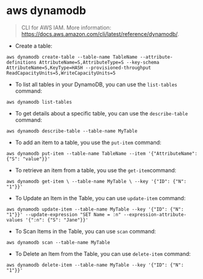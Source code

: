 # aws dynamodb

> CLI for AWS IAM.
> More information: <https://docs.aws.amazon.com/cli/latest/reference/dynamodb/>.

- Create a table:

`aws dynamodb create-table --table-name TableName --attribute-definitions AttributeName=S,AttributeType=S --key-schema AttributeName=S,KeyType=HASH --provisioned-throughput ReadCapacityUnits=5,WriteCapacityUnits=5`

- To list all tables in your DynamoDB, you can use the `list-tables` command:

`aws dynamodb list-tables`

- To get details about a specific table, you can use the `describe-table` command:

`aws dynamodb describe-table --table-name MyTable`

- To add an item to a table, you use the `put-item` command:

`aws dynamodb put-item --table-name TableName --item '{"AttributeName": {"S": "value"}}'`

- To retrieve an item from a table, you use the `get-item`command:

`aws dynamodb get-item \ --table-name MyTable \ --key '{"ID": {"N": "1"}}'`

- To Update an Item in the Table, you can use `update-item` command:

`aws dynamodb update-item --table-name MyTable --key '{"ID": {"N": "1"}}' --update-expression "SET Name = :n" --expression-attribute-values '{":n": {"S": "Jane"}}'`

- To Scan Items in the Table, you can use `scan` command:

`aws dynamodb scan --table-name MyTable`

- To Delete an Item from the Table, you can use `delete-item` command:

`aws dynamodb delete-item --table-name MyTable --key '{"ID": {"N": "1"}}'`
